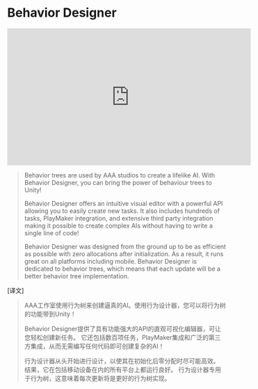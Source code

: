 # Behavior Designer

<iframe width="560" height="315" src="https://www.youtube.com/embed/T_of4_jRoJA" frameborder="0" allow="accelerometer; autoplay; clipboard-write; encrypted-media; gyroscope; picture-in-picture" allowfullscreen></iframe>

> Behavior trees are used by AAA studios to create a lifelike AI. With Behavior Designer, you can bring the power of behaviour trees to Unity!
>  
>  Behavior Designer offers an intuitive visual editor with a powerful API allowing you to easily create new tasks. It also includes hundreds of tasks, PlayMaker integration, and extensive third party integration making it possible to create complex AIs without having to write a single line of code!
>  
>  Behavior Designer was designed from the ground up to be as efficient as possible with zero allocations after initialization. As a result, it runs great on all platforms including mobile. Behavior Designer is dedicated to behavior trees, which means that each update will be a better behavior tree implementation.
>
[译文]
>AAA工作室使用行为树来创建逼真的AI。使用行为设计器，您可以将行为树的功能带到Unity！
> 
> Behavior Designer提供了具有功能强大的API的直观可视化编辑器，可让您轻松创建新任务。
 它还包括数百项任务，PlayMaker集成和广泛的第三方集成，从而无需编写任何代码即可创建复杂的AI！
>
> 行为设计器从头开始进行设计，以使其在初始化后零分配时尽可能高效。
 结果，它在包括移动设备在内的所有平台上都运行良好。
 行为设计器专用于行为树，这意味着每次更新将是更好的行为树实现。